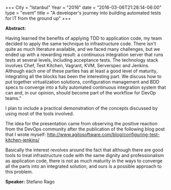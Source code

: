 +++
City = "Istanbul"
Year = "2016"
date = "2016-03-06T21:28:14-06:00"
type = "event"
title = "A developer's journey into building automated tests for IT from the ground up"
+++

**Abstract:**

Having learned the benefits of applying TDD to application code, my team decided to apply the same technique to infrastructure code. There isn't quite as much literature available, and we faced many challenges, but we ended up with a rewarding result: a continuous integration server that runs tests at several levels, including acceptance tests. The technology stack involves Chef, Test Kitchen, Vagrant, KVM, Serverspec and Jenkins. Although each one of these parties has at least a good level of maturity, integrating all the blocks has been the interesting part.
We discuss how to put together virtualization solutions, configuration management and BDD specs to converge into a fully automated continuous integration system that can and, in our opinion, should become part of the workflow for DevOp teams."


I plan to include a practical demonstration of the concepts discussed by using most of the tools involved.

The idea for the presentation came from observing the positive reaction from the DevOps community after the publication of the following blog post that I wrote myself:
http://www.agilosoftware.com/blog/configuring-test-kitchen-jenkins/

Basically the interest revolves around the fact that although there are good tools to treat infrastructure code with the same dignity and professionalism as application code, there is not as much maturity in the ways to converge all the parts into an integrated solution, and ours is a possible approach to this problem.

**Speaker:**
Stefano Rago

